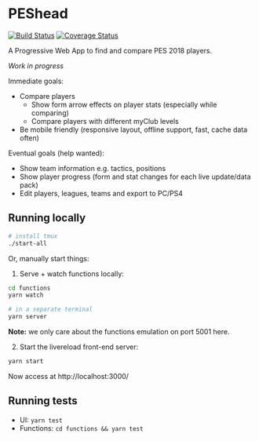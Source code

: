 # PEShead

[![Build Status](https://travis-ci.org/tstirrat/pesleagues.svg?branch=master)](https://travis-ci.org/tstirrat/pesleagues) [![Coverage Status](https://coveralls.io/repos/github/tstirrat/pesleagues/badge.svg)](https://coveralls.io/github/tstirrat/pesleagues)

A Progressive Web App to find and compare PES 2018 players.

_Work in progress_

Immediate goals:

* Compare players
  * Show form arrow effects on player stats (especially while comparing)
  * Compare players with different myClub levels
* Be mobile friendly (responsive layout, offline support, fast, cache data often)

Eventual goals (help wanted):

* Show team information e.g. tactics, positions
* Show player progress (form and stat changes for each live update/data pack)
* Edit players, leagues, teams and export to PC/PS4

## Running locally

```sh
# install tmux
./start-all
```

Or, manually start things:

1.  Serve + watch functions locally:

```sh
cd functions
yarn watch

# in a separate terminal
yarn server
```

**Note:** we only care about the functions emulation on port 5001 here.

2.  Start the livereload front-end server:

```sh
yarn start
```

Now access at http://localhost:3000/

## Running tests

* UI: `yarn test`
* Functions: `cd functions && yarn test`
